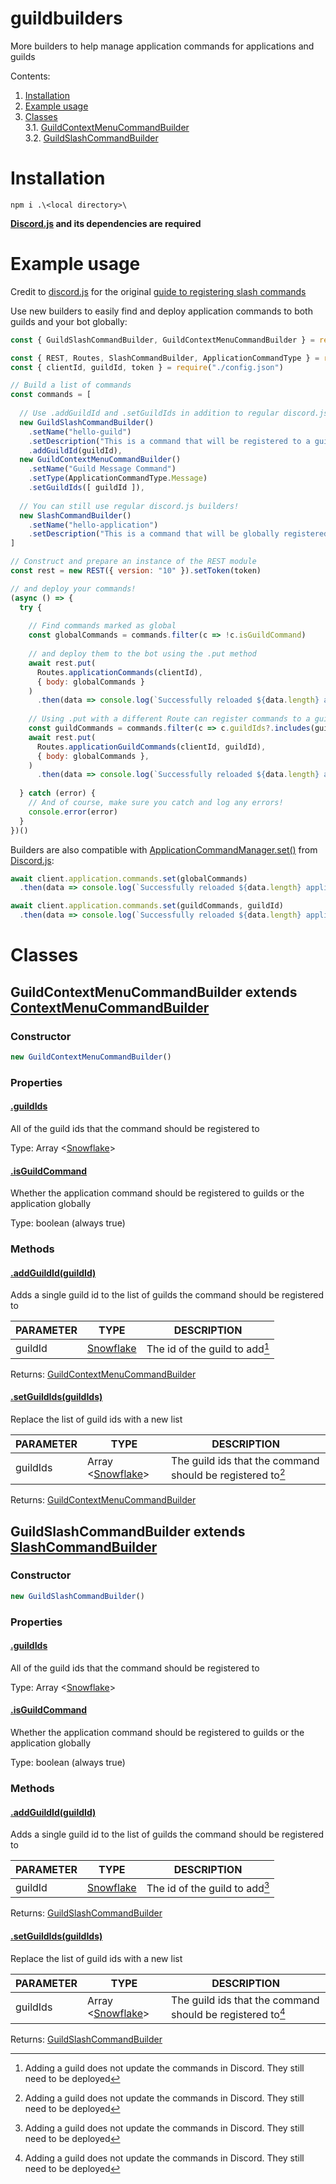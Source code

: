 # guildbuilders
More builders to help manage application commands for applications and guilds

Contents:
1. [Installation](#installation)
2. [Example usage](#example-usage)
3. [Classes](#classes)  
  3.1. [GuildContextMenuCommandBuilder](#guildcontextmenucommandbuilder-extends-contextmenucommandbuilder)  
  3.2. [GuildSlashCommandBuilder](#guildslashcommandbuilder-extends-slashcommandbuilder)

# Installation

```
npm i .\<local directory>\
```

**[Discord.js](https://discord.js.org/#/docs/discord.js/main/general/welcome) and its dependencies are required**

# Example usage

Credit to [discord.js](https://discord.js.org/#/docs/discord.js/main/general/welcome) for the original [guide to registering slash commands](https://discordjs.guide/creating-your-bot/command-deployment.html)

Use new builders to easily find and deploy application commands to both guilds and your bot globally:
```js
const { GuildSlashCommandBuilder, GuildContextMenuCommandBuilder } = require("guildbuilders")

const { REST, Routes, SlashCommandBuilder, ApplicationCommandType } = require("discord.js")
const { clientId, guildId, token } = require("./config.json")

// Build a list of commands
const commands = [
  
  // Use .addGuildId and .setGuildIds in addition to regular discord.js builder methods to create application commands
  new GuildSlashCommandBuilder()
    .setName("hello-guild")
    .setDescription("This is a command that will be registered to a guild")
    .addGuildId(guildId),
  new GuildContextMenuCommandBuilder()
    .setName("Guild Message Command")
    .setType(ApplicationCommandType.Message)
    .setGuildIds([ guildId ]),
  
  // You can still use regular discord.js builders!
  new SlashCommandBuilder()
    .setName("hello-application")
    .setDescription("This is a command that will be globally registered to the bot"),
]

// Construct and prepare an instance of the REST module
const rest = new REST({ version: "10" }).setToken(token)

// and deploy your commands!
(async () => {
  try {
    
    // Find commands marked as global
    const globalCommands = commands.filter(c => !c.isGuildCommand)
    
    // and deploy them to the bot using the .put method
    await rest.put(
      Routes.applicationCommands(clientId),
      { body: globalCommands }
    )
      .then(data => console.log(`Successfully reloaded ${data.length} application commands.`))
    
    // Using .put with a different Route can register commands to a guild
    const guildCommands = commands.filter(c => c.guildIds?.includes(guildId))
    await rest.put(
      Routes.applicationGuildCommands(clientId, guildId),
      { body: globalCommands },
    )
      .then(data => console.log(`Successfully reloaded ${data.length} application commands to guild with ID ${guildId}.`))
    
  } catch (error) {
    // And of course, make sure you catch and log any errors!
    console.error(error)
  }
})()
```

Builders are also compatible with [ApplicationCommandManager.set()](https://discord.js.org/#/docs/discord.js/main/class/ApplicationCommandManager?scrollTo=set) from [Discord.js](https://discord.js.org/#/docs/discord.js/main/general/welcome):
```js
await client.application.commands.set(globalCommands)
  .then(data => console.log(`Successfully reloaded ${data.length} application commands.`))

await client.application.commands.set(guildCommands, guildId)
  .then(data => console.log(`Successfully reloaded ${data.length} application commands to guild with ID ${guildId}.`))
```

# Classes

## **GuildContextMenuCommandBuilder** extends [ContextMenuCommandBuilder](https://discord.js.org/#/docs/builders/main/class/ContextMenuCommandBuilder)

### Constructor

```js
new GuildContextMenuCommandBuilder()
```

### Properties

#### <ins>.guildIds</ins>

All of the guild ids that the command should be registered to

Type: Array <[Snowflake](https://discord.js.org/#/docs/discord.js/main/typedef/Snowflake)>

#### <ins>.isGuildCommand</ins>

Whether the application command should be registered to guilds or the application globally

Type: boolean (always true)

### Methods

#### <ins>.addGuildId(guildId)</ins>

Adds a single guild id to the list of guilds the command should be registered to

| PARAMETER | TYPE | DESCRIPTION |
| --------- | ---- | ----------- |
| guildId   | [Snowflake](https://discord.js.org/#/docs/discord.js/main/typedef/Snowflake) | The id of the guild to add[^1] |

Returns: [GuildContextMenuCommandBuilder](#guildcontextmenucommandbuilder-extends-contextmenucommandbuilder)

#### <ins>.setGuildIds(guildIds)</ins>

Replace the list of guild ids with a new list

| PARAMETER | TYPE | DESCRIPTION |
| --------- | ---- | ----------- |
| guildIds  | Array <[Snowflake](https://discord.js.org/#/docs/discord.js/main/typedef/Snowflake)> | The guild ids that the command should be registered to[^1] |

Returns: [GuildContextMenuCommandBuilder](#guildcontextmenucommandbuilder-extends-contextmenucommandbuilder)

## **GuildSlashCommandBuilder** extends [SlashCommandBuilder](https://discord.js.org/#/docs/builders/main/class/SlashCommandBuilder)

### Constructor

```js
new GuildSlashCommandBuilder()
```

### Properties

#### <ins>.guildIds</ins>

All of the guild ids that the command should be registered to

Type: Array <[Snowflake](https://discord.js.org/#/docs/discord.js/main/typedef/Snowflake)>

#### <ins>.isGuildCommand</ins>

Whether the application command should be registered to guilds or the application globally

Type: boolean (always true)

### Methods

#### <ins>.addGuildId(guildId)</ins>

Adds a single guild id to the list of guilds the command should be registered to

| PARAMETER | TYPE | DESCRIPTION |
| --------- | ---- | ----------- |
| guildId   | [Snowflake](https://discord.js.org/#/docs/discord.js/main/typedef/Snowflake) | The id of the guild to add[^1] |

Returns: [GuildSlashCommandBuilder](#guildslashcommandbuilder-extends-slashcommandbuilder)

#### <ins>.setGuildIds(guildIds)</ins>

Replace the list of guild ids with a new list

| PARAMETER | TYPE | DESCRIPTION |
| --------- | ---- | ----------- |
| guildIds  | Array <[Snowflake](https://discord.js.org/#/docs/discord.js/main/typedef/Snowflake)> | The guild ids that the command should be registered to[^1] |

Returns: [GuildSlashCommandBuilder](#guildslashcommandbuilder-extends-slashcommandbuilder)

[^1]: Adding a guild does not update the commands in Discord. They still need to be deployed
